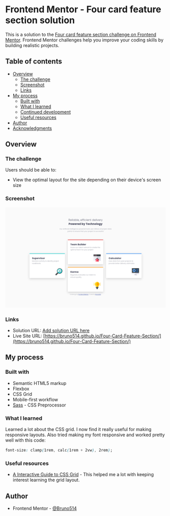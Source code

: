 # Frontend Mentor - Four card feature section solution

This is a solution to the [Four card feature section challenge on Frontend Mentor](https://www.frontendmentor.io/challenges/four-card-feature-section-weK1eFYK). Frontend Mentor challenges help you improve your coding skills by building realistic projects.

## Table of contents

- [Overview](#overview)
  - [The challenge](#the-challenge)
  - [Screenshot](#screenshot)
  - [Links](#links)
- [My process](#my-process)
  - [Built with](#built-with)
  - [What I learned](#what-i-learned)
  - [Continued development](#continued-development)
  - [Useful resources](#useful-resources)
- [Author](#author)
- [Acknowledgments](#acknowledgments)

## Overview

### The challenge

Users should be able to:

- View the optimal layout for the site depending on their device's screen size

### Screenshot

![](./screenshot.png)

### Links

- Solution URL: [Add solution URL here](https://your-solution-url.com)
- Live Site URL: [https://bruno514.github.io/Four-Card-Feature-Section/](https://bruno514.github.io/Four-Card-Feature-Section/)

## My process

### Built with

- Semantic HTML5 markup
- Flexbox
- CSS Grid
- Mobile-first workflow
- [Sass](https://sass-lang.com/) - CSS Preprocessor

### What I learned

Learned a lot about the CSS grid. I now find it really useful for making responsive layouts. Also tried making my font responsive and worked pretty well with this code:

```css
font-size: clamp(1rem, calc(1rem + 2vw), 2rem);
```

### Useful resources

- [A Interactive Guide to CSS Grid](https://www.joshwcomeau.com/css/interactive-guide-to-grid/) - This helped me a lot with keeping interest learning the grid layout.

## Author

- Frontend Mentor - [@Bruno514](https://www.frontendmentor.io/profile/Bruno514)
